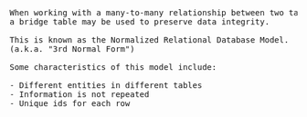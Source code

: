 <pre>
When working with a many-to-many relationship between two tables, 
a bridge table may be used to preserve data integrity. 

This is known as the <span class="note">Normalized Relational Database Model</span>.
(a.k.a. <span class="note">"3rd Normal Form"</span>)

Some characteristics of this model include:

- Different entities in different tables
- Information is not repeated
- Unique ids for each row
</pre>